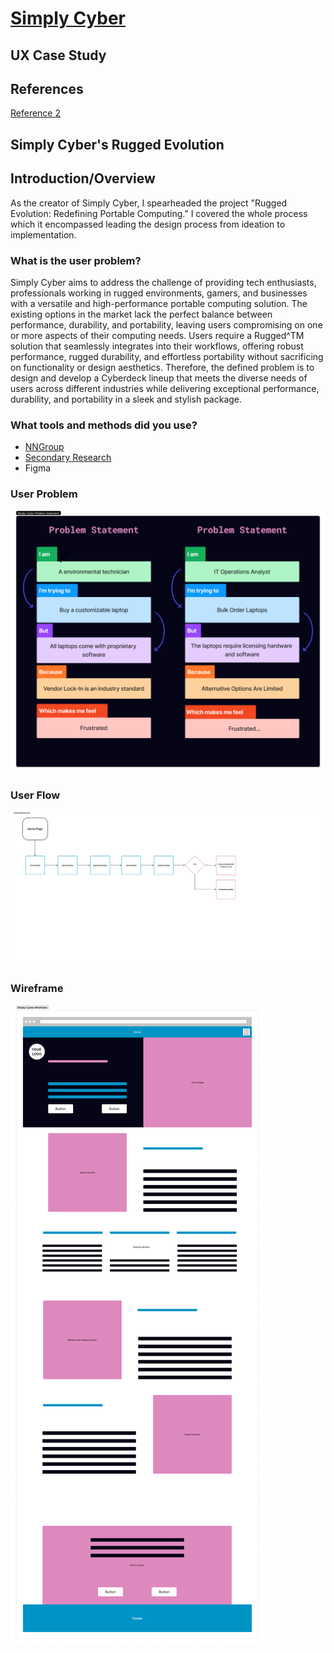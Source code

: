 # [Simply Cyber](https://simply-cyber.webflow.io/)

## UX Case Study

## References

[Reference 2](https://zerogravitymarketing.com/our-work/marlin-digital-marketing-strategy/)

## Simply Cyber's Rugged Evolution

## Introduction/Overview

As the creator of Simply Cyber, I spearheaded the project "Rugged Evolution: Redefining Portable Computing." I covered the whole process which it encompassed leading the design process from ideation to implementation.

### **What is the user problem?** 

Simply Cyber aims to address the challenge of providing tech enthusiasts, professionals working in rugged environments, gamers, and businesses with a versatile and high-performance portable computing solution. The existing options in the market lack the perfect balance between performance, durability, and portability, leaving users compromising on one or more aspects of their computing needs. Users require a Rugged^TM solution that seamlessly integrates into their workflows, offering robust performance, rugged durability, and effortless portability without sacrificing on functionality or design aesthetics. Therefore, the defined problem is to design and develop a Cyberdeck lineup that meets the diverse needs of users across different industries while delivering exceptional performance, durability, and portability in a sleek and stylish package.

### **What tools and methods did you use?**

- [NNGroup](https://www.nngroup.com/)
- [Secondary Research](https://www.nngroup.com/articles/secondary-research-in-ux/)
- Figma

### User Problem

![Simply Cyber User Problem](./User-Experience-Design/Final/Simply-Cyber-User-Problem-Statements.png)

### User Flow

![Simply Cyber User Problem](./User-Experience-Design/Final/Simply-Cyber-User-Flow.png)

### Wireframe

![Simply Cyber User Problem](./User-Experience-Design/Final/Simply-Cyber-Wireframe.png)
